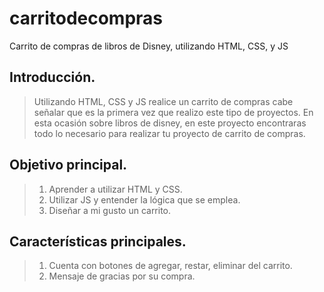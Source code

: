 # carritodecompras
Carrito de compras de libros de Disney, utilizando HTML, CSS, y JS

## **Introducción.**
> Utilizando HTML, CSS y JS realice un carrito de compras cabe señalar que es la primera vez que realizo este tipo de proyectos. En esta ocasión sobre libros de disney, en este proyecto encontraras todo lo necesario para realizar tu proyecto de carrito de compras.
## **Objetivo principal.**
> 1. Aprender a utilizar HTML y CSS.
> 2. Utilizar JS y entender la lógica que se emplea.
> 3. Diseñar a mi gusto un carrito.
## **Características principales.**
> 1. Cuenta con botones de agregar, restar, eliminar del carrito.
> 2. Mensaje de gracias por su compra.

